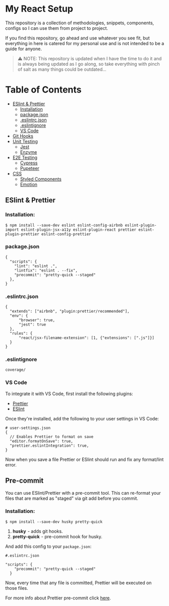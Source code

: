 # My React Setup

This repository is a collection of methodologies, snippets, components, configs so I can use them from project to project.

If you find this repository, go ahead and use whatever you see fit, but everything in here is catered for my personal use and is not intended to be a guide for anyone.

> ⚠️ NOTE: This repository is updated when I have the time to do it and is always being updated as I go along, so take everything with pinch of salt as many things could be outdated...

# Table of Contents

- [ESlint & Prettier](#eslint-and-prettier)
  - [Installation](#installation)
  - [package.json](#package.json)
  - [.eslintrc.json](#.eslintrc.json)
  - [.eslintignore](#.eslintignore)
  - [VS Code](#vs-code)
- [Git Hooks](#git-hooks)
- [Unit Testing](#unit-testing)
  - [Jest](#jest)
  - [Enzyme](#enzyme)
- [E2E Testing](#e2e-testing)
  - [Cypress](#cypress)
  - [Pupeteer](#pupeteer)
- [CSS](#css)
  - [Styled Components](#styled-components)
  - [Emotion](#emotion)

## ESlint & Prettier

### Installation:

```
$ npm install --save-dev eslint eslint-config-airbnb eslint-plugin-import eslint-plugin-jsx-a11y eslint-plugin-react prettier eslint-plugin-prettier eslint-config-prettier
```

### package.json

```
{
  "scripts": {
    "lint": "eslint .",
    "lintfix": "eslint . --fix",
    "precommit": "pretty-quick --staged"
  },
}
```

### .eslintrc.json

```
{
  "extends": ["airbnb", "plugin:prettier/recommended"],
  "env": {
      "browser": true,
      "jest": true
  },
  "rules": {
      "react/jsx-filename-extension": [1, {"extensions": [".js"]}]
  }
}

```

### .eslintignore

```
coverage/
```

### VS Code

To integrate it with VS Code, first install the following plugins:

- [Prettier](https://marketplace.visualstudio.com/items?itemName=esbenp.prettier-vscode)
- [ESlint](https://marketplace.visualstudio.com/items?itemName=dbaeumer.vscode-eslint)

Once they're installed, add the following to your user settings in VS Code:

```
# user-settings.json
{
  // Enables Prettier to format on save
  "editor.formatOnSave": true,
  "prettier.eslintIntegration": true,
}
```

Now when you save a file Prettier or ESlint should run and fix any format/lint error.

## Pre-commit

You can use ESlint/Prettier with a pre-commit tool. This can re-format your files that are marked as "staged" via git add before you commit.

### Installation:

```
$ npm install --save-dev husky pretty-quick
```

1. **husky**  - adds git hooks.
2. **pretty-quick**  - pre-commit hook for husky.

And add this config to your `package.json`:

```
#.eslintrc.json

"scripts": {
    "precommit": "pretty-quick --staged"
  }
```

Now, every time that any file is committed, Prettier will be executed on those files.

For more info about Prettier pre-commit click [here](https://prettier.io/docs/en/precommit.html).
